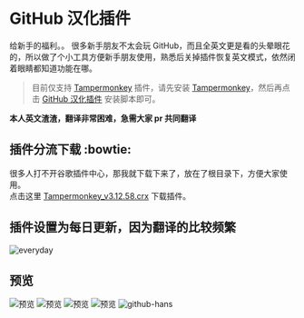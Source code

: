 # GitHub 汉化插件

给新手的福利。。
很多新手朋友不太会玩 GitHub，而且全英文更是看的头晕眼花的，所以做了个小工具方便新手朋友使用，熟悉后关掉插件恢复英文模式，依然闭着眼睛都知道功能在哪。

> 目前仅支持 [Tampermonkey][1] 插件，请先安装 [Tampermonkey][1]，然后再点击 [GitHub 汉化插件][2] 安装脚本即可。

**本人英文渣渣，翻译非常困难，急需大家 pr 共同翻译**


## 插件分流下载 :bowtie:

很多人打不开谷歌插件中心，那我就下载下来了，放在了根目录下，方便大家使用。  
点击这里 [Tampermonkey_v3.12.58.crx][Tampermonkey] 下载插件。


## 插件设置为每日更新，因为翻译的比较频繁

![everyday][everyday] 


## 预览

  ![预览][png-1] 
  ![预览][png-2] 
  ![预览][png-3] 
  ![预览][png-4] 
  ![github-hans][github-hans] 


[1]: http://tampermonkey.net/ "Tampermonkey"
[2]: 
https://openuserjs.org/install/52cik/GitHub_%E6%B1%89%E5%8C%96%E6%8F%92%E4%BB%B6.user.js "GitHub 汉化插件"


[png-1]: https://raw.githubusercontent.com/52cik/github-hans/gh-pages/preview/1.png
[png-2]: https://raw.githubusercontent.com/52cik/github-hans/gh-pages/preview/2.png
[png-3]: https://raw.githubusercontent.com/52cik/github-hans/gh-pages/preview/3.png
[png-4]: https://raw.githubusercontent.com/52cik/github-hans/gh-pages/preview/4.png
[everyday]: https://raw.githubusercontent.com/52cik/github-hans/gh-pages/preview/everyday.png
[github-hans]: https://raw.githubusercontent.com/52cik/github-hans/gh-pages/preview/github-hans.gif "github-hans"

[Tampermonkey]: http://www.52cik.com/github-hans/Tampermonkey_v3.12.58.crx "Tampermonkey"
